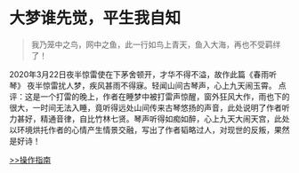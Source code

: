 # 大梦谁先觉，平生我自知

> 我乃笼中之鸟，网中之鱼，此一行如鸟上青天，鱼入大海，再也不受羁绊了！

2020年3月22日夜半惊雷使在下茅舍顿开，才华不得不溢，故作此篇《春雨听琴》   夜半惊雷扰人梦，疾风甚雨不得寐。轻闻山间古琴声，心上九天闹玉霄。    点评：这是一个打雷的晚上，作者在睡梦中被打雷声惊醒，窗外狂风大作，雨也下的很大，一时间无法入睡，竟听得远处山间传来古琴悠扬的声音，此处说明了作者听力甚好，精通音律，自比竹林七贤。琴声听得如痴如醉，心上九天大闹天宫，此处以环境烘托作者的心情产生情景交融，写出了作者韬略过人，对现世的反叛，果然是好诗！


[>>操作指南](guide)
